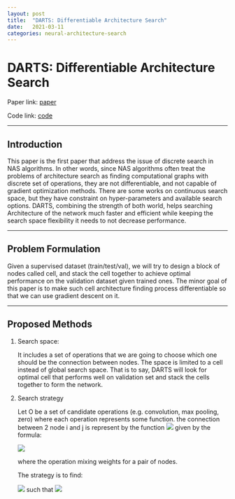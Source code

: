 ```yaml
---
layout: post
title:  "DARTS: Differentiable Architecture Search"
date:   2021-03-11
categories: neural-architecture-search
---
```

# DARTS: Differentiable Architecture Search

Paper link: [paper](https://arxiv.org/pdf/1806.09055.pdf) 

Code link: [code](https://github.com/quark0/darts) 

****
## Introduction
This paper is the first paper that address the issue of discrete search in NAS algorithms. In other words, since NAS algorithms often treat the problems of architecture search as finding computational graphs with discrete set of operations, they are not differentiable, and not capable of gradient optimization methods. There are some works on continuous search space, but they have constraint on hyper-parameters and available search options. DARTS, combining the strength of both world, helps searching Architecture of the network much faster and efficient while keeping the search space flexibility it needs to not decrease performance.
****
## Problem Formulation
Given a supervised dataset (train/test/val), we will try to design a block of nodes called cell, and stack the cell together to achieve optimal performance on the validation dataset given trained ones. The minor goal of this paper is to make such cell architecture finding process differentiable so that we can use gradient descent on it.
****
## Proposed Methods
1. Search space:
   
   It includes a set of operations that we are going to choose which one should be the connection between nodes. The space is limited to a cell instead of global search space. That is to say, DARTS will look for optimal cell that performs well on validation set and stack the cells together to form the network.
2. Search strategy
   
   Let O be a set of candidate operations (e.g. convolution, max pooling, zero) where each operation represents some function. the connection between 2 node i and j is represent by the function <img src="https://render.githubusercontent.com/render/math?math=\hat{o}^{(i,j)}(x)"> given by the formula:

   <img src="https://render.githubusercontent.com/render/math?math=\hat{o}^{(i,j)}(x) = \sum_{o \in O} \frac{\exp(\alpha_o^{(i,j)})}{\sum_{o'\in O}\exp(\alpha_{o'}^{(i,j)})} o(x)">

   where the operation mixing weights for a pair of nodes.

   The strategy is to find:

   <img src="https://render.githubusercontent.com/render/math?math=\min_{\alpha} L_{val}(w^*(\alpha),\alpha)">
   such that <img src="https://render.githubusercontent.com/render/math?math=w^*(\alpha)=\argmin_w L_{train}(w,\alpha)">
